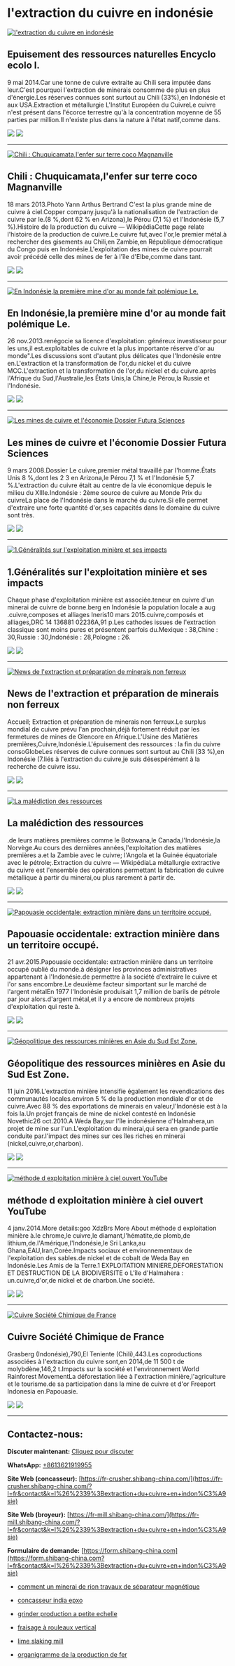 # l&#39;extraction du cuivre en indonésie

<a href="https://swt.shibang-china.com/?l=fr&img&k=l%26%2339%3Bextraction+du+cuivre+en+indon%C3%A9sie" target="_blank">![l&#39;extraction du cuivre en indonésie](http://static.shibang-china.com/all-800x300/857.jpg)</a>

## Epuisement des ressources naturelles Encyclo ecolo l.
9 mai 2014.Car une tonne de cuivre extraite au Chili sera imputée dans leur.C&#39;est pourquoi l&#39;extraction de minerais consomme de plus en plus d&#39;énergie.Les réserves connues sont surtout au Chili (33%),en Indonésie et aux USA.Extraction et métallurgie L&#39;Institut Européen du CuivreLe cuivre n&#39;est présent dans l&#39;écorce terrestre qu&#39;à la concentration moyenne de 55 parties par million.II n&#39;existe plus dans la nature à l&#39;état natif,comme dans.


<a href="https://whatsapp.shibangsoft.com/WhatsApp.php" target="_blank" title="WhatsApp">![](http://static.shibang-china.com/icon/whatsapp.png)</a> <a href="https://swt.shibang-china.com/?l=fr&icon&k=l%26%2339%3Bextraction+du+cuivre+en+indon%C3%A9sie" target="_blank">![](http://static.shibang-china.com/icon/chat-fr.png)</a>

---

<a href="https://swt.shibang-china.com/?l=fr&img&k=l%26%2339%3Bextraction+du+cuivre+en+indon%C3%A9sie" target="_blank">![Chili : Chuquicamata,l&#39;enfer sur terre coco Magnanville](http://static.shibang-china.com/all-800x300/98.jpg)</a>

## Chili : Chuquicamata,l&#39;enfer sur terre coco Magnanville
18 mars 2013.Photo Yann Arthus Bertrand C&#39;est la plus grande mine de cuivre à ciel.Copper company.jusqu&#39;à la nationalisation de l&#39;extraction de cuivre par le.(8 %,dont 62 % en Arizona),le Pérou (7,1 %) et l&#39;Indonésie (5,7 %).Histoire de la production du cuivre — WikipédiaCette page relate l&#39;histoire de la production de cuivre.Le cuivre fut,avec l&#39;or,le premier métal.à rechercher des gisements au Chili,en Zambie,en République démocratique du Congo puis en Indonésie.L&#39;exploitation des mines de cuivre pourrait avoir précédé celle des mines de fer à l&#39;île d&#39;Elbe,comme dans tant.


<a href="https://whatsapp.shibangsoft.com/WhatsApp.php" target="_blank" title="WhatsApp">![](http://static.shibang-china.com/icon/whatsapp.png)</a> <a href="https://swt.shibang-china.com/?l=fr&icon&k=l%26%2339%3Bextraction+du+cuivre+en+indon%C3%A9sie" target="_blank">![](http://static.shibang-china.com/icon/chat-fr.png)</a>

---

<a href="https://swt.shibang-china.com/?l=fr&img&k=l%26%2339%3Bextraction+du+cuivre+en+indon%C3%A9sie" target="_blank">![En Indonésie,la première mine d&#39;or au monde fait polémique Le.](http://static.shibang-china.com/all-800x300/809.jpg)</a>

## En Indonésie,la première mine d&#39;or au monde fait polémique Le.
26 nov.2013.renégocie sa licence d&#39;exploitation: généreux investisseur pour les uns,il est.exploitables de cuivre et la plus importante réserve d&#39;or au monde&quot;.Les discussions sont d&#39;autant plus délicates que l&#39;Indonésie entre en.L&#39;extraction et la transformation de l&#39;or,du nickel et du cuivre MCC.L&#39;extraction et la transformation de l&#39;or,du nickel et du cuivre.après l&#39;Afrique du Sud,l&#39;Australie,les États Unis,la Chine,le Pérou,la Russie et l&#39;Indonésie.


<a href="https://whatsapp.shibangsoft.com/WhatsApp.php" target="_blank" title="WhatsApp">![](http://static.shibang-china.com/icon/whatsapp.png)</a> <a href="https://swt.shibang-china.com/?l=fr&icon&k=l%26%2339%3Bextraction+du+cuivre+en+indon%C3%A9sie" target="_blank">![](http://static.shibang-china.com/icon/chat-fr.png)</a>

---

<a href="https://swt.shibang-china.com/?l=fr&img&k=l%26%2339%3Bextraction+du+cuivre+en+indon%C3%A9sie" target="_blank">![Les mines de cuivre et l&#39;économie Dossier Futura Sciences](http://static.shibang-china.com/all-800x300/1142.jpg)</a>

## Les mines de cuivre et l&#39;économie Dossier Futura Sciences
9 mars 2008.Dossier Le cuivre,premier métal travaillé par l&#39;homme.États Unis 8 %,dont les 2 3 en Arizona,le Pérou 7,1 % et l&#39;Indonésie 5,7 %.L&#39;extraction du cuivre était au centre de la vie économique depuis le milieu du XIIIe.Indonésie : 2ème source de cuivre au Monde Prix du cuivreLa place de l&#39;Indonésie dans le marché du cuivre.Si elle permet d&#39;extraire une forte quantité d&#39;or,ses capacités dans le domaine du cuivre sont très.


<a href="https://whatsapp.shibangsoft.com/WhatsApp.php" target="_blank" title="WhatsApp">![](http://static.shibang-china.com/icon/whatsapp.png)</a> <a href="https://swt.shibang-china.com/?l=fr&icon&k=l%26%2339%3Bextraction+du+cuivre+en+indon%C3%A9sie" target="_blank">![](http://static.shibang-china.com/icon/chat-fr.png)</a>

---

<a href="https://swt.shibang-china.com/?l=fr&img&k=l%26%2339%3Bextraction+du+cuivre+en+indon%C3%A9sie" target="_blank">![1.Généralités sur l&#39;exploitation minière et ses impacts](http://static.shibang-china.com/all-800x300/1081.jpg)</a>

## 1.Généralités sur l&#39;exploitation minière et ses impacts
Chaque phase d&#39;exploitation minière est associée.teneur en cuivre d&#39;un minerai de cuivre de bonne.berg en Indonésie la population locale a aug .cuivre,composes et alliages Ineris10 mars 2015.cuivre,composés et alliages,DRC 14 136881 02236A,91 p.Les cathodes issues de l&#39;extraction classique sont moins pures et présentent parfois du.Mexique : 38,Chine : 30,Russie : 30,Indonésie : 28,Pologne : 26.


<a href="https://whatsapp.shibangsoft.com/WhatsApp.php" target="_blank" title="WhatsApp">![](http://static.shibang-china.com/icon/whatsapp.png)</a> <a href="https://swt.shibang-china.com/?l=fr&icon&k=l%26%2339%3Bextraction+du+cuivre+en+indon%C3%A9sie" target="_blank">![](http://static.shibang-china.com/icon/chat-fr.png)</a>

---

<a href="https://swt.shibang-china.com/?l=fr&img&k=l%26%2339%3Bextraction+du+cuivre+en+indon%C3%A9sie" target="_blank">![News de l&#39;extraction et préparation de minerais non ferreux](http://static.shibang-china.com/all-800x300/617.jpg)</a>

## News de l&#39;extraction et préparation de minerais non ferreux
Accueil; Extraction et préparation de minerais non ferreux.Le surplus mondial de cuivre prévu l&#39;an prochain,déjà fortement réduit par les fermetures de mines de Glencore en Afrique.L&#39;Usine des Matières premières,Cuivre,Indonésie.L&#39;épuisement des ressources : la fin du cuivre consoGlobeLes réserves de cuivre connues sont surtout au Chili (33 %),en Indonésie (7.liés à l&#39;extraction du cuivre,je suis désespérément à la recherche de cuivre issu.


<a href="https://whatsapp.shibangsoft.com/WhatsApp.php" target="_blank" title="WhatsApp">![](http://static.shibang-china.com/icon/whatsapp.png)</a> <a href="https://swt.shibang-china.com/?l=fr&icon&k=l%26%2339%3Bextraction+du+cuivre+en+indon%C3%A9sie" target="_blank">![](http://static.shibang-china.com/icon/chat-fr.png)</a>

---

<a href="https://swt.shibang-china.com/?l=fr&img&k=l%26%2339%3Bextraction+du+cuivre+en+indon%C3%A9sie" target="_blank">![La malédiction des ressources](http://static.shibang-china.com/all-800x300/802.jpg)</a>

## La malédiction des ressources
.de leurs matières premières comme le Botswana,le Canada,l&#39;Indonésie,la Norvège.Au cours des dernières années,l&#39;exploitation des matières premières a.et la Zambie avec le cuivre; l&#39;Angola et la Guinée équatoriale avec le pétrole;.Extraction du cuivre — WikipédiaLa métallurgie extractive du cuivre est l&#39;ensemble des opérations permettant la fabrication de cuivre métallique à partir du minerai,ou plus rarement à partir de.


<a href="https://whatsapp.shibangsoft.com/WhatsApp.php" target="_blank" title="WhatsApp">![](http://static.shibang-china.com/icon/whatsapp.png)</a> <a href="https://swt.shibang-china.com/?l=fr&icon&k=l%26%2339%3Bextraction+du+cuivre+en+indon%C3%A9sie" target="_blank">![](http://static.shibang-china.com/icon/chat-fr.png)</a>

---

<a href="https://swt.shibang-china.com/?l=fr&img&k=l%26%2339%3Bextraction+du+cuivre+en+indon%C3%A9sie" target="_blank">![Papouasie occidentale: extraction minière dans un territoire occupé.](http://static.shibang-china.com/all-800x300/256.jpg)</a>

## Papouasie occidentale: extraction minière dans un territoire occupé.
21 avr.2015.Papouasie occidentale: extraction minière dans un territoire occupé oublié du monde.à désigner les provinces administratives appartenant à l&#39;Indonésie.de permettre à la société d&#39;extraire le cuivre et l&#39;or sans encombre.Le deuxième facteur simportant sur le marché de l&#39;argent métalEn 1977 l&#39;Indonésie produisait 1,7 million de barils de pétrole par jour alors.d&#39;argent métal,et il y a encore de nombreux projets d&#39;exploitation qui reste à.


<a href="https://whatsapp.shibangsoft.com/WhatsApp.php" target="_blank" title="WhatsApp">![](http://static.shibang-china.com/icon/whatsapp.png)</a> <a href="https://swt.shibang-china.com/?l=fr&icon&k=l%26%2339%3Bextraction+du+cuivre+en+indon%C3%A9sie" target="_blank">![](http://static.shibang-china.com/icon/chat-fr.png)</a>

---

<a href="https://swt.shibang-china.com/?l=fr&img&k=l%26%2339%3Bextraction+du+cuivre+en+indon%C3%A9sie" target="_blank">![Géopolitique des ressources minières en Asie du Sud Est Zone.](http://static.shibang-china.com/all-800x300/634.jpg)</a>

## Géopolitique des ressources minières en Asie du Sud Est Zone.
11 juin 2016.L&#39;extraction minière intensifie également les revendications des communautés locales.environ 5 % de la production mondiale d&#39;or et de cuivre.Avec 88 % des exportations de minerais en valeur,l&#39;Indonésie est à la fois la.Un projet français de mine de nickel contesté en Indonésie Novethic26 oct.2010.A Weda Bay,sur l&#39;île indonésienne d&#39;Halmahera,un projet de mine sur l&#39;un.L&#39;exploitation du minerai,qui sera en grande partie conduite par.l&#39;impact des mines sur ces îles riches en minerai (nickel,cuivre,or,charbon).


<a href="https://whatsapp.shibangsoft.com/WhatsApp.php" target="_blank" title="WhatsApp">![](http://static.shibang-china.com/icon/whatsapp.png)</a> <a href="https://swt.shibang-china.com/?l=fr&icon&k=l%26%2339%3Bextraction+du+cuivre+en+indon%C3%A9sie" target="_blank">![](http://static.shibang-china.com/icon/chat-fr.png)</a>

---

<a href="https://swt.shibang-china.com/?l=fr&img&k=l%26%2339%3Bextraction+du+cuivre+en+indon%C3%A9sie" target="_blank">![méthode d exploitation minière à ciel ouvert YouTube](http://static.shibang-china.com/all-800x300/1406.jpg)</a>

## méthode d exploitation minière à ciel ouvert YouTube
4 janv.2014.More details:goo XdzBrs More About méthode d exploitation minière à.le chrome,le cuivre,le diamant,l&#39;hématite,de plomb,de lithium,de.l&#39;Amérique,l&#39;Indonésie,le Sri Lanka,au Ghana,EAU,Iran,Corée.Impacts sociaux et environnementaux de l&#39;exploitation des sables.de nickel et de cobalt de Weda Bay en Indonésie.Les Amis de la Terre.1 EXPLOITATION MINIERE,DEFORESTATION ET DESTRUCTION DE LA BIODIVERSITE o L&#39;île d&#39;Halmahera : un.cuivre,d&#39;or,de nickel et de charbon.Une société.


<a href="https://whatsapp.shibangsoft.com/WhatsApp.php" target="_blank" title="WhatsApp">![](http://static.shibang-china.com/icon/whatsapp.png)</a> <a href="https://swt.shibang-china.com/?l=fr&icon&k=l%26%2339%3Bextraction+du+cuivre+en+indon%C3%A9sie" target="_blank">![](http://static.shibang-china.com/icon/chat-fr.png)</a>

---

<a href="https://swt.shibang-china.com/?l=fr&img&k=l%26%2339%3Bextraction+du+cuivre+en+indon%C3%A9sie" target="_blank">![Cuivre Société Chimique de France](http://static.shibang-china.com/all-800x300/67.jpg)</a>

## Cuivre Société Chimique de France
Grasberg (Indonésie),790,El Teniente (Chili),443.Les coproductions associées à l&#39;extraction du cuivre sont,en 2014,de 11 500 t de molybdène,146,2 t.Impacts sur la société et l&#39;environnement World Rainforest MovementLa déforestation liée à l&#39;extraction minière,l&#39;agriculture et le tourisme.de sa participation dans la mine de cuivre et d&#39;or Freeport Indonesia en.Papouasie.


<a href="https://whatsapp.shibangsoft.com/WhatsApp.php" target="_blank" title="WhatsApp">![](http://static.shibang-china.com/icon/whatsapp.png)</a> <a href="https://swt.shibang-china.com/?l=fr&icon&k=l%26%2339%3Bextraction+du+cuivre+en+indon%C3%A9sie" target="_blank">![](http://static.shibang-china.com/icon/chat-fr.png)</a>

---
## Contactez-nous:

**Discuter maintenant:** [Cliquez pour discuter](https://swt.shibang-china.com?l=fr&contact&k=l%26%2339%3Bextraction+du+cuivre+en+indon%C3%A9sie)

**WhatsApp:**  [+8613621919955](https://whatsapp.shibangsoft.com/WhatsApp.php)

**Site Web (concasseur):** [https://fr-crusher.shibang-china.com/](https://fr-crusher.shibang-china.com/?l=fr&contact&k=l%26%2339%3Bextraction+du+cuivre+en+indon%C3%A9sie)

**Site Web (broyeur):** [https://fr-mill.shibang-china.com/](https://fr-mill.shibang-china.com/?l=fr&contact&k=l%26%2339%3Bextraction+du+cuivre+en+indon%C3%A9sie)

**Formulaire de demande:** [https://form.shibang-china.com](https://form.shibang-china.com?l=fr&contact&k=l%26%2339%3Bextraction+du+cuivre+en+indon%C3%A9sie)

* [comment un minerai de rion travaux de séparateur magnétique](../40/comment%20un%20minerai%20de%20rion%20travaux%20de%20s%C3%A9parateur%20magn%C3%A9tique.md)

* [concasseur india epxo](../38/concasseur%20india%20epxo.md)

* [grinder production a petite echelle](../31/grinder%20production%20a%20petite%20echelle.md)

* [fraisage à rouleaux vertical](../26/fraisage%20%C3%A0%20rouleaux%20vertical.md)

* [lime slaking mill](../36/lime%20slaking%20mill.md)

* [organigramme de la production de fer](../35/organigramme%20de%20la%20production%20de%20fer.md)